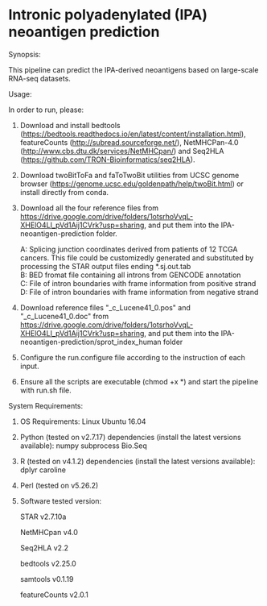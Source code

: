 # Intronic polyadenylated (IPA) neoantigen prediction

Synopsis:

This pipeline can predict the IPA-derived neoantigens based on large-scale RNA-seq datasets.



Usage:

In order to run, please:
1) Download and install bedtools (https://bedtools.readthedocs.io/en/latest/content/installation.html), featureCounts (http://subread.sourceforge.net/), NetMHCPan-4.0 (http://www.cbs.dtu.dk/services/NetMHCpan/) and Seq2HLA (https://github.com/TRON-Bioinformatics/seq2HLA).
2) Download twoBitToFa and faToTwoBit utilities from UCSC genome browser (https://genome.ucsc.edu/goldenpath/help/twoBit.html) or install directly from conda.
3) Download all the four reference files from https://drive.google.com/drive/folders/1otsrhoVvqL-XHElO4LI_pVd1Aij1CVrk?usp=sharing, and put them into the IPA-neoantigen-prediction folder.

    A: Splicing junction coordinates derived from patients of 12 TCGA cancers. This file could be customizedly generated and substituted by processing the STAR output files ending *.sj.out.tab    
    B: BED fromat file containing all introns from GENCODE annotation    
    C: File of intron boundaries with frame information from positive strand    
    D: File of intron boundaries with frame information from negative strand
4) Download reference files "_c_Lucene41_0.pos" and "_c_Lucene41_0.doc" from https://drive.google.com/drive/folders/1otsrhoVvqL-XHElO4LI_pVd1Aij1CVrk?usp=sharing, and put them into the IPA-neoantigen-prediction/sprot_index_human folder
5) Configure the run.configure file according to the instruction of each input.
6) Ensure all the scripts are executable (chmod +x *) and start the pipeline with run.sh file.



System Requirements:

1) OS Requirements:
    Linux Ubuntu 16.04
2) Python (tested on v2.7.17) dependencies (install the latest versions available):
    numpy
    subprocess
    Bio.Seq
3) R (tested on v4.1.2) dependencies (install the latest versions available): 
    dplyr
    caroline
4) Perl (tested on v5.26.2)
5) Software tested version:

    STAR v2.7.10a
    
    NetMHCpan v4.0
    
    Seq2HLA v2.2
    
    bedtools v2.25.0
    
    samtools v0.1.19
    
    featureCounts v2.0.1
